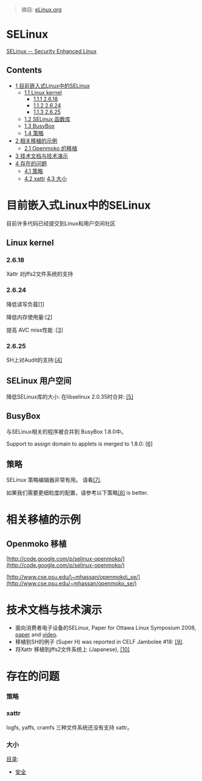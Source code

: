 > 摘自: [eLinux.org](http://eLinux.org/SELinux "http://eLinux.org/SELinux")


# SELinux



[SELinux -- Security Enhanced Linux](http://www.nsa.gov/selinux/)

## Contents

-   [1 目前嵌入式Linux中的SELinux](#current-works-about-embedded-selinux)
    -   [1.1 Linux kernel](#linux-kernel)
        -   [1.1.1 2.6.18](#2-6-18)
        -   [1.1.2 2.6.24](#2-6-24)
        -   [1.1.3 2.6.25](#2-6-25)
    -   [1.2 SELinux 函数库](#selinux-userland)
    -   [1.3 BusyBox](#busybox)
    -   [1.4 策略](#policy)
-   [2 相关移植的示例](#example-of-porting)
    -   [2.1 Openmoko 的移植](#openmoko-port)
-   [3 技术文档与技术演示](#technical-documents-presentations)
-   [4 存在的问题](#remaining-issues)
    -   [4.1 策略](#policy-2)
    -   [4.2 xattr](#xattr)
		[4.3 大小](#size)

# 目前嵌入式Linux中的SELinux

目前许多代码已经提交到Linux和用户空间社区

## Linux kernel

### 2.6.18

Xattr 对jffs2文件系统的支持

### 2.6.24

降低读写负载[[1]](http://lkml.org/lkml/2007/9/13/373)

降低内存使用量:[[2]](http://marc.info/?t=118767097300001&r=1&w=2)

提高 AVC miss性能 :[[3]](http://marc.info/?t=119078657600002&r=1&w=2)

### 2.6.25

SH上对Audit的支持:[[4]](http://lkml.org/lkml/2007/11/7/3)

## SELinux 用户空间

降低SELinux库的大小: 在libselinux 2.0.35时合并:
[[5]](http://marc.info/?l=selinux&m=118064545200576&w=2)

## BusyBox

与SELinux相关的程序被合并到 BusyBox 1.8.0中。

Support to assign domain to applets is merged to 1.8.0:
[[6]](http://www.busybox.net/lists/busybox/2007-August/028481.html)

## 策略

SELinux 策略编辑器非常有用。 请看[[7]](http://seedit.sourceforge.net/).

如果我们需要更细粒度的配置，请参考以下策略[[8]](http://oss.tresys.com/projects/refpolicy) is better.

# 相关移植的示例

## Openmoko 移植

[http://code.google.com/p/selinux-openmoko/](http://code.google.com/p/selinux-openmoko/)

[http://www.cse.psu.edu/\~mhassan/openmoko\_se/](http://www.cse.psu.edu/~mhassan/openmoko_se/)

# 技术文档与技术演示

-   面向消费者电子设备的SELinux, Paper for Ottawa Linux
    Symposium 2008,
    [paper](http://ols.fedoraproject.org/OLS/Reprints-2008/nakamura-reprint.pdf)
    and
    [video](http://free-electrons.com/pub/video/2008/ols/ols2008-yuichi-nakamura-selinux.ogg).
-   移植到SH的例子 (Super H) was reported in CELF Jambolee
    \#18:
    [[9]](http://tree.celinuxforum.org/CelfPubWiki/JapanTechnicalJamboree18).
-   将Xattr 移植到jffs2文件系统上 (Japanese),
    [[10]](http://www.celinuxforum.org/CelfPubWiki/JapanTechnicalJamboree11?action=AttachFile&do=get&target=CELF1027.pdf)

# 存在的问题

### 策略

### xattr

logfs, yaffs, cramfs 三种文件系统还没有支持 xattr。

### 大小


[目录](http://eLinux.org/Special:Categories "Special:Categories"):

-   [安全](http://eLinux.org/Category:Security "Category:Security")

